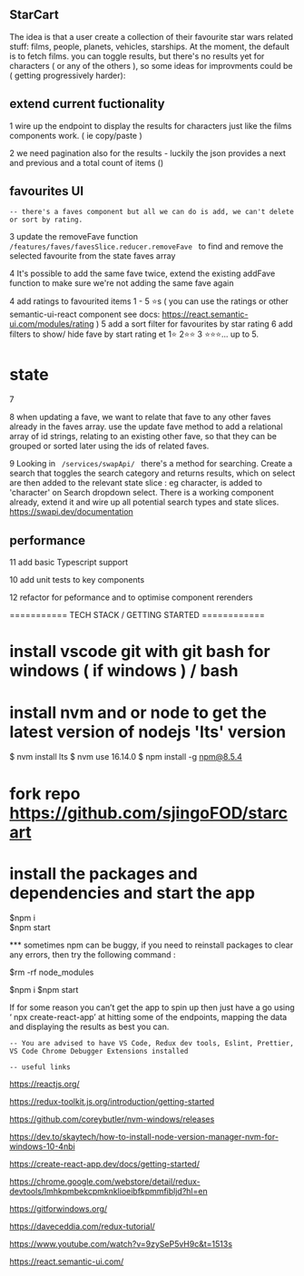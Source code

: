 ## StarCart

The idea is that a user create a collection of their favourite star wars related stuff: films, people, planets, vehicles, starships. At the
moment, the default is to fetch films. you can toggle results, but there's no results yet for characters ( or any of the others ), so some
ideas for improvments could be ( getting progressively harder):

## extend current fuctionality

1 wire up the endpoint to display the results for characters just like the films components work. ( ie copy/paste )

2 we need pagination also for the results - luckily the json provides a next and previous and a total count of items ()

## favourites UI

    -- there's a faves component but all we can do is add, we can't delete or sort by rating.

3 update the removeFave function <code> /features/faves/favesSlice.reducer.removeFave </code> to find and remove the selected favourite from
the state faves array

4 It's possible to add the same fave twice, extend the existing addFave function to make sure we're not adding the same fave again

4 add ratings to favourited items 1 - 5 ⭐s ( you can use the ratings or other semantic-ui-react component see docs:
https://react.semantic-ui.com/modules/rating ) 5 add a sort filter for favourites by star rating 6 add filters to show/ hide fave by start
rating et 1⭐ 2⭐⭐ 3 ⭐⭐⭐... up to 5.

# state

7

8 when updating a fave, we want to relate that fave to any other faves already in the faves array. use the update fave method to add a
relational array of id strings, relating to an existing other fave, so that they can be grouped or sorted later using the ids of related
faves.

9 Looking in <code> /services/swapApi/ </code> there's a method for searching. Create a search that toggles the search category and returns
results, which on select are then added to the relevant state slice : eg character, is added to 'character' on Search dropdown select. There
is a working component already, extend it and wire up all potential search types and state slices. https://swapi.dev/documentation

## performance

11 add basic Typescript support

10 add unit tests to key components

12 refactor for peformance and to optimise component rerenders

=========== TECH STACK / GETTING STARTED ============

# install vscode git with git bash for windows ( if windows ) / bash

# install nvm and or node to get the latest version of nodejs 'lts' version

$ nvm install lts $ nvm use 16.14.0 $ npm install -g npm@8.5.4

# fork repo https://github.com/sjingoFOD/starcart

# install the packages and dependencies and start the app

$npm i     
$npm start

\*\*\* sometimes npm can be buggy, if you need to reinstall packages to clear any errors, then try the following command :

$rm -rf node_modules

$npm i $npm start

If for some reason you can’t get the app to spin up then just have a go using ‘ npx create-react-app’ at hitting some of the endpoints,
mapping the data and displaying the results as best you can.

    -- You are advised to have VS Code, Redux dev tools, Eslint, Prettier, VS Code Chrome Debugger Extensions installed

    -- useful links

https://reactjs.org/

https://redux-toolkit.js.org/introduction/getting-started

https://github.com/coreybutler/nvm-windows/releases

https://dev.to/skaytech/how-to-install-node-version-manager-nvm-for-windows-10-4nbi

https://create-react-app.dev/docs/getting-started/

https://chrome.google.com/webstore/detail/redux-devtools/lmhkpmbekcpmknklioeibfkpmmfibljd?hl=en

https://gitforwindows.org/

https://daveceddia.com/redux-tutorial/

https://www.youtube.com/watch?v=9zySeP5vH9c&t=1513s

https://react.semantic-ui.com/
